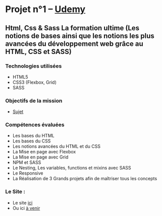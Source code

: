 # Projet n°1 – [Udemy]("https://www.udemy.com")

## Html, Css & Sass La formation ultime (Les notions de bases ainsi que les notions les plus avancées du développement web grâce au HTML, CSS et SASS)

### Technologies utilisées
 * HTML5
 * CSS3 (Flexbox, Grid)
* SASS

### Objectifs de la mission
* [Sujet](https://www.udemy.com/course/html-css-sass-la-formation-ultime)

### Compétences évaluées
* Les bases du HTML
* Les bases du CSS
* Les notions avancées du HTML et du CSS
* La Mise en page avec Flexbox
* La Mise en page avec Grid
* NPM et SASS
* Le Nesting, Les variables, functions et mixins avec SASS
* Le Responsive 
* La Réalisation de 3 Grands projets afin de maîtriser tous les concepts

### Le Site :

* Le site [ici]( https://cynrim.github.io/Udemy1/)
* Ou ici [à venir](a-venir)
